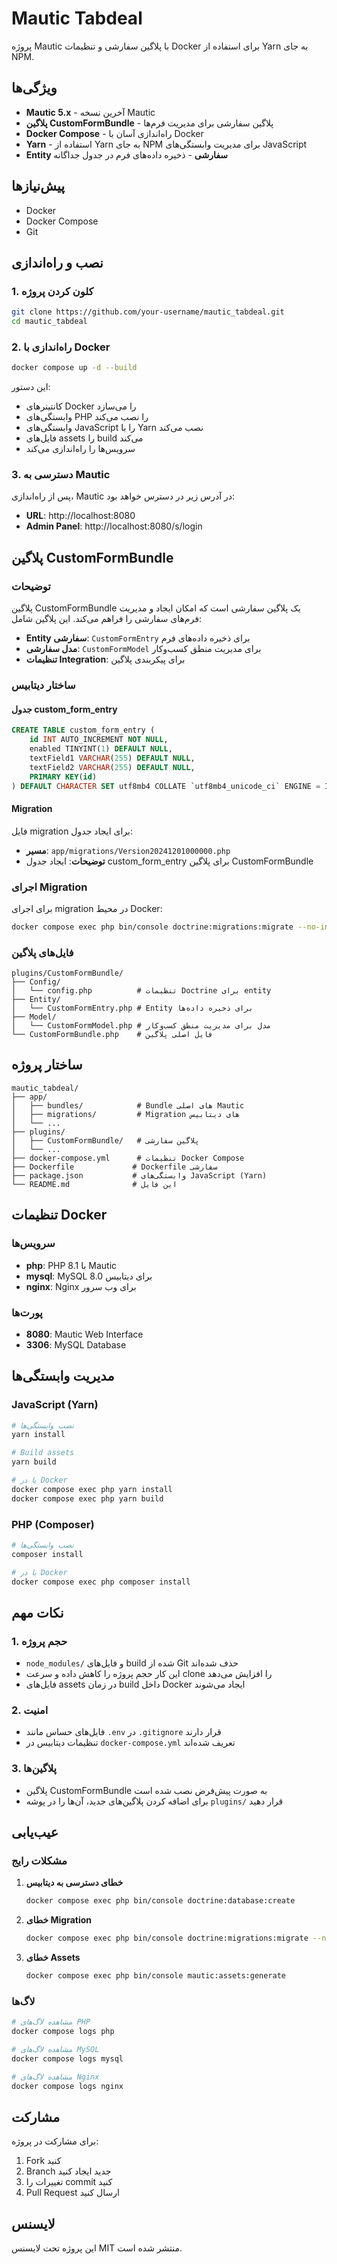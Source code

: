 # Mautic Tabdeal

پروژه Mautic با پلاگین سفارشی و تنظیمات Docker برای استفاده از Yarn به جای NPM.

## ویژگی‌ها

- **Mautic 5.x** - آخرین نسخه Mautic
- **پلاگین CustomFormBundle** - پلاگین سفارشی برای مدیریت فرم‌ها
- **Docker Compose** - راه‌اندازی آسان با Docker
- **Yarn** - استفاده از Yarn به جای NPM برای مدیریت وابستگی‌های JavaScript
- **Entity سفارشی** - ذخیره داده‌های فرم در جدول جداگانه

## پیش‌نیازها

- Docker
- Docker Compose
- Git

## نصب و راه‌اندازی

### 1. کلون کردن پروژه

```bash
git clone https://github.com/your-username/mautic_tabdeal.git
cd mautic_tabdeal
```

### 2. راه‌اندازی با Docker

```bash
docker compose up -d --build
```

این دستور:
- کانتینرهای Docker را می‌سازد
- وابستگی‌های PHP را نصب می‌کند
- وابستگی‌های JavaScript را با Yarn نصب می‌کند
- فایل‌های assets را build می‌کند
- سرویس‌ها را راه‌اندازی می‌کند

### 3. دسترسی به Mautic

پس از راه‌اندازی، Mautic در آدرس زیر در دسترس خواهد بود:
- **URL**: http://localhost:8080
- **Admin Panel**: http://localhost:8080/s/login

## پلاگین CustomFormBundle

### توضیحات

پلاگین CustomFormBundle یک پلاگین سفارشی است که امکان ایجاد و مدیریت فرم‌های سفارشی را فراهم می‌کند. این پلاگین شامل:

- **Entity سفارشی**: `CustomFormEntry` برای ذخیره داده‌های فرم
- **مدل سفارشی**: `CustomFormModel` برای مدیریت منطق کسب‌وکار
- **تنظیمات Integration**: برای پیکربندی پلاگین

### ساختار دیتابیس

#### جدول custom_form_entry

```sql
CREATE TABLE custom_form_entry (
    id INT AUTO_INCREMENT NOT NULL,
    enabled TINYINT(1) DEFAULT NULL,
    textField1 VARCHAR(255) DEFAULT NULL,
    textField2 VARCHAR(255) DEFAULT NULL,
    PRIMARY KEY(id)
) DEFAULT CHARACTER SET utf8mb4 COLLATE `utf8mb4_unicode_ci` ENGINE = InnoDB;
```

#### Migration

فایل migration برای ایجاد جدول:
- **مسیر**: `app/migrations/Version20241201000000.php`
- **توضیحات**: ایجاد جدول custom_form_entry برای پلاگین CustomFormBundle

### اجرای Migration

برای اجرای migration در محیط Docker:

```bash
docker compose exec php bin/console doctrine:migrations:migrate --no-interaction
```

### فایل‌های پلاگین

```
plugins/CustomFormBundle/
├── Config/
│   └── config.php          # تنظیمات Doctrine برای entity
├── Entity/
│   └── CustomFormEntry.php # Entity برای ذخیره داده‌ها
├── Model/
│   └── CustomFormModel.php # مدل برای مدیریت منطق کسب‌وکار
└── CustomFormBundle.php    # فایل اصلی پلاگین
```

## ساختار پروژه

```
mautic_tabdeal/
├── app/
│   ├── bundles/            # Bundle های اصلی Mautic
│   ├── migrations/         # Migration های دیتابیس
│   └── ...
├── plugins/
│   ├── CustomFormBundle/   # پلاگین سفارشی
│   └── ...
├── docker-compose.yml      # تنظیمات Docker Compose
├── Dockerfile             # Dockerfile سفارشی
├── package.json           # وابستگی‌های JavaScript (Yarn)
└── README.md              # این فایل
```

## تنظیمات Docker

### سرویس‌ها

- **php**: PHP 8.1 با Mautic
- **mysql**: MySQL 8.0 برای دیتابیس
- **nginx**: Nginx برای وب سرور

### پورت‌ها

- **8080**: Mautic Web Interface
- **3306**: MySQL Database

## مدیریت وابستگی‌ها

### JavaScript (Yarn)

```bash
# نصب وابستگی‌ها
yarn install

# Build assets
yarn build

# یا در Docker
docker compose exec php yarn install
docker compose exec php yarn build
```

### PHP (Composer)

```bash
# نصب وابستگی‌ها
composer install

# یا در Docker
docker compose exec php composer install
```

## نکات مهم

### 1. حجم پروژه

- `node_modules/` و فایل‌های build شده از Git حذف شده‌اند
- این کار حجم پروژه را کاهش داده و سرعت clone را افزایش می‌دهد
- فایل‌های assets در زمان build داخل Docker ایجاد می‌شوند

### 2. امنیت

- فایل‌های حساس مانند `.env` در `.gitignore` قرار دارند
- تنظیمات دیتابیس در `docker-compose.yml` تعریف شده‌اند

### 3. پلاگین‌ها

- پلاگین CustomFormBundle به صورت پیش‌فرض نصب شده است
- برای اضافه کردن پلاگین‌های جدید، آن‌ها را در پوشه `plugins/` قرار دهید

## عیب‌یابی

### مشکلات رایج

1. **خطای دسترسی به دیتابیس**
   ```bash
   docker compose exec php bin/console doctrine:database:create
   ```

2. **خطای Migration**
   ```bash
   docker compose exec php bin/console doctrine:migrations:migrate --no-interaction
   ```

3. **خطای Assets**
   ```bash
   docker compose exec php bin/console mautic:assets:generate
   ```

### لاگ‌ها

```bash
# مشاهده لاگ‌های PHP
docker compose logs php

# مشاهده لاگ‌های MySQL
docker compose logs mysql

# مشاهده لاگ‌های Nginx
docker compose logs nginx
```

## مشارکت

برای مشارکت در پروژه:

1. Fork کنید
2. Branch جدید ایجاد کنید
3. تغییرات را commit کنید
4. Pull Request ارسال کنید

## لایسنس

این پروژه تحت لایسنس MIT منتشر شده است.
